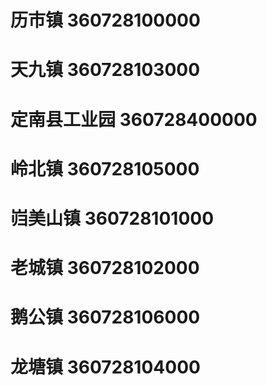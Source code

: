 # 历市镇 360728100000
# 天九镇 360728103000
# 定南县工业园 360728400000
# 岭北镇 360728105000
# 岿美山镇 360728101000
# 老城镇 360728102000
# 鹅公镇 360728106000
# 龙塘镇 360728104000
